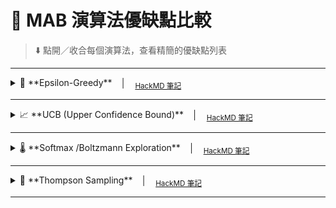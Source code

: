 # 🎰 MAB 演算法優缺點比較
> ⬇️ 點開／收合每個演算法，查看精簡的優缺點列表  

---

<details>
<summary>🎯 **Epsilon-Greedy** │ <sub><a href="https://hackmd.io/@1wquA7--QryPpt4pYcCWsQ/S1GR7xY1xe" target="_blank">HackMD 筆記</a></sub></summary>

### ✅ 優點
- 🔹 **概念簡單、實作容易**  
- 🔹 只需一個 `epsilon` 調整探索比例  
- 🔹 **計算量低**，適合即時或大量臂場景  

### ❌ 缺點
- 🔸 `epsilon` 需人工設計，常須隨時間遞減  
- 🔸 固定探索率在收斂後期 **犧牲收益**  
- 🔸 未考慮 **估計不確定度**，對非平穩環境適應性差  

</details>

---

<details>
<summary>📈 **UCB (Upper Confidence Bound)** │ <sub><a href="https://hackmd.io/@1wquA7--QryPpt4pYcCWsQ/BkhzV19kel" target="_blank">HackMD 筆記</a></sub></summary>

### ✅ 優點
- 🔹 同時衡量 **價值估計 + 不確定度**，自動調節探索  
- 🔹 有 **明確理論後悔值上限**  
- 🔹 一般 **不需額外超參數**  

### ❌ 缺點
- 🔸 初期樣本少時，信賴區估計不穩  
- 🔸 **信賴界設計** 依賴假設，面對複雜／非平穩分布較難  
- 🔸 有時會 **過度探索** 罕見臂  

</details>

---

<details>
<summary>🌡️ **Softmax /Boltzmann Exploration** │ <sub><a href="https://hackmd.io/@1wquA7--QryPpt4pYcCWsQ/HJon3k51xl" target="_blank">HackMD 筆記</a></sub></summary>

### ✅ 優點
- 🔹 溫度參數將價值平滑轉為機率，**探索-利用過程漸進**  
- 🔹 溫度退火可 **自然收斂**  
- 🔹 易與 **可導方法**（策略梯度）整合  

### ❌ 缺點
- 🔸 必須 **精心設計退火曲線**；過熱隨機、過冷貪婪  
- 🔸 仍未直接利用 **不確定度**  
- 🔸 需 **指數運算**，臂數大時較耗資源  

</details>

---

<details>
<summary>🎲 **Thompson Sampling** │ <sub><a href="https://hackmd.io/@1wquA7--QryPpt4pYcCWsQ/BkJRQl5kel" target="_blank">HackMD 筆記</a></sub></summary>

### ✅ 優點
- 🔹 基於 **貝葉斯後驗抽樣**，自然平衡探索與利用  
- 🔹 理論後悔值接近最優，**實務表現穩定**  
- 🔹 易延伸至 **上下文、多參數或非平穩** 場景  

### ❌ 缺點
- 🔸 需選擇 **合適先驗分布**；不當先驗影響收斂  
- 🔸 複雜分布或大規模參數時，**抽樣 / 更新成本高**  
- 🔸 無共軛先驗時，需 **近似推斷** 或數值方法  

</details>

---

